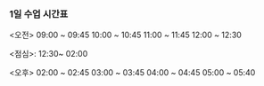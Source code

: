 
### 1일 수업 시간표 ####
 <오전>
09:00 ~ 09:45
10:00 ~ 10:45
11:00 ~ 11:45
12:00 ~ 12:30
  
 <점심>: 12:30~ 02:00

 <오후>
02:00 ~ 02:45
03:00 ~ 03:45
04:00 ~ 04:45
05:00 ~ 05:40

